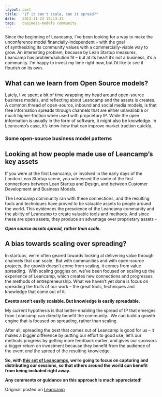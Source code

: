 ```yaml
---
layout: post
title:  "If it can't scale, can it spread?"
date:   2013-11-23 15:13:33
tags:   business-models community 
---
```


Since the beginning of Leancamp, I’ve been looking for a way to make the unconference model financially-independent – with the goal of synthesizing its community values with a commercially-viable way to grow. An interesting problem, because by Lean Startup measures, Leancamp has problem/solution fit – but at its heart it’s not a business, it’s a community. I’m happy to invest my time right now, but I’d like to see it flourish on its own.
<h2>What can we learn from Open Source models?</h2>
Lately, I’ve spent a bit of time wrapping my head around open-source business models, and reflecting about Leancamp and the assets is creates. A common thread of open-source, inbound and social media models, is that free information spreads through channels that are either unavailable or much higher-friction when used with proprietary IP. While the open information is usually in the form of software, it might also be knowledge. In Leancamp’s case, it’s know-how that can improve market traction quickly.
<div>
<h3>Some open-source business model patterns</h3>
</div>
<h2>Looking at how people made use of Leancamp’s key assets</h2>
If you were at the first Leancamp, or involved in the early days of the London Lean Startup scene, you witnessed the some of the first connections between Lean Startup and Design, and between Customer Development and Business Models.

The Leancamp community ran with these connections, and the resulting tools and techniques have proved to be valuable assets to people around the world. This evidences the prescience of the Leancamp community and the ability of Leancamp to create valuable tools and methods. And since these are open assets, they produce an advantage over proprietary assets -

<strong><em>Open source assets spread, rather than scale</em>.</strong>
<h2>A bias towards scaling over spreading?</h2>
In startups, we’re often geared towards looking at delivering value through channels that can scale.  But with communities and with open-source projects, the growth doesn’t come from scaling, it comes from value spreading.  With scaling goggles on, we’ve been focused on scaling up the experience of Leancamp, which creates new connections and progresses the methods of entrepreneurship. What we haven’t yet done is focus on spreading the fruits of our work – the great tools, techniques and knowledge that come out of it.

<strong>Events aren’t easily scalable. But knowledge is easily spreadable.</strong>

My current hypothesis is that better-enabling the spread of IP that emerges from Leancamp can directly benefit the community.  We can build a growth engine that is focused on spreading, rather than scaling.

After all, spreading the best that comes out of Leancamp is good for us – it makes a bigger difference by putting our effort to good use, let’s our methods progress by getting more feedback earlier, and gives our sponsors a bigger return on investment because they benefit from the audience of the event <em>and</em> the spread of the resulting knowledge.

<strong>So, with <a href="http://register.leanca.mp/leancamp-europe-2011/?utm_source=leancamp&amp;utm_medium=website&amp;utm_campaign=Leancamp-Europe">this set of Leancamps</a>, we’re going to focus on capturing and distributing our sessions, so that others around the world can benefit from being included right away.</strong>

<strong>Any comments or guidance on this approach is much appreciated!</strong>

Originall posted on <a href="http://leanca.mp/2011/12/if-it-cant-scale-can-it-spread/" rel="canonical">Leancamp</a>

